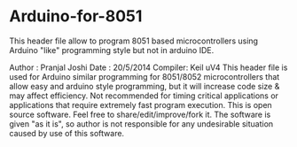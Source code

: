 Arduino-for-8051
================

This header file allow to program 8051 based microcontrollers using Arduino "like" programming style but not in arduino IDE.

Author	:		Pranjal Joshi
Date		:		20/5/2014
Compiler:		Keil uV4
This header file is used for Arduino similar programming for 8051/8052 microcontrollers that allow easy
and arduino style programming, but it will increase code size & may affect efficiency. Not recommended
for timing critical applications or applications that require extremely fast program execution.
This is open source software. Feel free to share/edit/improve/fork it.
The software is given "as it is", so author is not responsible for any undesirable situation caused by
use of this software.
